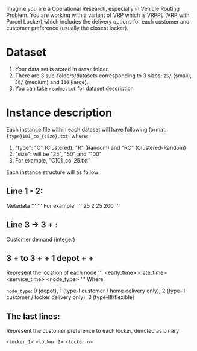 Imagine you are a Operational Research, especially in Vehicle Routing Problem. You are working with a variant of VRP which is VRPPL (VRP with Parcel Locker),which includes the delivery options for each customer and customer preference (usually the closest locker).

# Dataset
1. Your data set is stored in `data/` folder.
2. There are 3 sub-folders/datasets corresponding to 3 sizes: `25/` (small), `50/` (medium) and `100` (large).
3. You can take `readme.txt` for dataset description

# Instance description
Each instance file within each dataset will have following format: `{type}101_co_{size}.txt`, where:
1. "type": "C" (Clustered), "R" (Random) and "RC" (Clustered-Random)
2. "size": will be "25", "50" and "100"
3. For example, "C101_co_25.txt"

Each instance structure will as follow:
## Line 1 - 2:
Metadata
'''
<Number of customer> <Number of lockers>
<Maxium number of vehicle> <Capacit of each vehicle>
'''
For example:
'''
25	2
25	200
'''

## Line 3 -> 3 + <Number of customer>:
Customer demand (integer)

## 3 + <Number of customer> to 3 + <Number of customer> + 1 depot + <Number of customer> +<Number of lockers>
Represent the location of each node
'''
<x> <y> <early_time> <late_time> <service_time> <node_type>
'''
Where:

`node_type`: 0 (depot), 1 (type-I customer / home delivery only), 2 (type-II customer / locker delivery only), 3 (type-III/flexible)

## The last <Number of customer> lines:
Represent the customer preference to each locker, denoted as binary
```
<locker_1> <locker 2> <locker n>
```